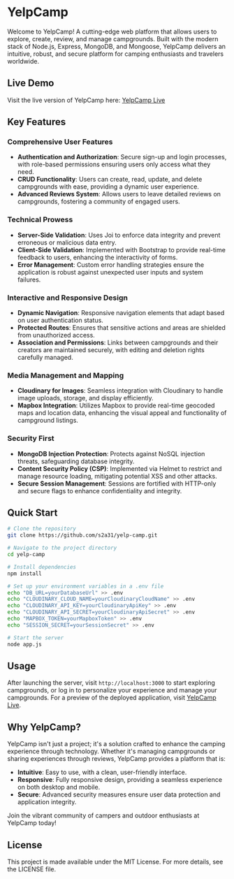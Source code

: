 # YelpCamp

Welcome to YelpCamp! A cutting-edge web platform that allows users to explore, create, review, and manage campgrounds. Built with the modern stack of Node.js, Express, MongoDB, and Mongoose, YelpCamp delivers an intuitive, robust, and secure platform for camping enthusiasts and travelers worldwide.

## Live Demo

Visit the live version of YelpCamp here: [YelpCamp Live](https://yelp-camp-vtag.onrender.com/campgrounds)

## Key Features

### Comprehensive User Features
- **Authentication and Authorization**: Secure sign-up and login processes, with role-based permissions ensuring users only access what they need.
- **CRUD Functionality**: Users can create, read, update, and delete campgrounds with ease, providing a dynamic user experience.
- **Advanced Reviews System**: Allows users to leave detailed reviews on campgrounds, fostering a community of engaged users.

### Technical Prowess
- **Server-Side Validation**: Uses Joi to enforce data integrity and prevent erroneous or malicious data entry.
- **Client-Side Validation**: Implemented with Bootstrap to provide real-time feedback to users, enhancing the interactivity of forms.
- **Error Management**: Custom error handling strategies ensure the application is robust against unexpected user inputs and system failures.

### Interactive and Responsive Design
- **Dynamic Navigation**: Responsive navigation elements that adapt based on user authentication status.
- **Protected Routes**: Ensures that sensitive actions and areas are shielded from unauthorized access.
- **Association and Permissions**: Links between campgrounds and their creators are maintained securely, with editing and deletion rights carefully managed.

### Media Management and Mapping
- **Cloudinary for Images**: Seamless integration with Cloudinary to handle image uploads, storage, and display efficiently.
- **Mapbox Integration**: Utilizes Mapbox to provide real-time geocoded maps and location data, enhancing the visual appeal and functionality of campground listings.

### Security First
- **MongoDB Injection Protection**: Protects against NoSQL injection threats, safeguarding database integrity.
- **Content Security Policy (CSP)**: Implemented via Helmet to restrict and manage resource loading, mitigating potential XSS and other attacks.
- **Secure Session Management**: Sessions are fortified with HTTP-only and secure flags to enhance confidentiality and integrity.

## Quick Start

```bash
# Clone the repository
git clone https://github.com/s2a31/yelp-camp.git

# Navigate to the project directory
cd yelp-camp

# Install dependencies
npm install

# Set up your environment variables in a .env file
echo "DB_URL=yourDatabaseUrl" >> .env
echo "CLOUDINARY_CLOUD_NAME=yourCloudinaryCloudName" >> .env
echo "CLOUDINARY_API_KEY=yourCloudinaryApiKey" >> .env
echo "CLOUDINARY_API_SECRET=yourCloudinaryApiSecret" >> .env
echo "MAPBOX_TOKEN=yourMapboxToken" >> .env
echo "SESSION_SECRET=yourSessionSecret" >> .env

# Start the server
node app.js
```

## Usage

After launching the server, visit `http://localhost:3000` to start exploring campgrounds, or log in to personalize your experience and manage your campgrounds. For a preview of the deployed application, visit [YelpCamp Live](https://yelp-camp-vtag.onrender.com/campgrounds).

## Why YelpCamp?

YelpCamp isn't just a project; it's a solution crafted to enhance the camping experience through technology. Whether it's managing campgrounds or sharing experiences through reviews, YelpCamp provides a platform that is:

- **Intuitive**: Easy to use, with a clean, user-friendly interface.
- **Responsive**: Fully responsive design, providing a seamless experience on both desktop and mobile.
- **Secure**: Advanced security measures ensure user data protection and application integrity.

Join the vibrant community of campers and outdoor enthusiasts at YelpCamp today!

## License

This project is made available under the MIT License. For more details, see the LICENSE file.

